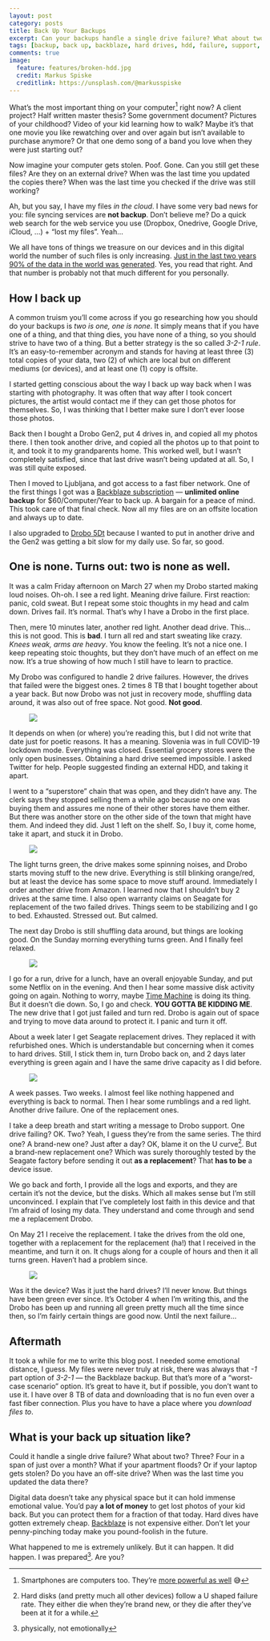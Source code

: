 ```yaml
---
layout: post
category: posts
title: Back Up Your Backups
excerpt: Can your backups handle a single drive failure? What about two? Three? Four in a span of just over a month?
tags: [backup, back up, backblaze, hard drives, hdd, failure, support, stoicism]
comments: true
image:
  feature: features/broken-hdd.jpg
  credit: Markus Spiske
  creditlink: https://unsplash.com/@markusspiske
---
```


What’s the most important thing on your computer[^1] right now? A client project? Half written master thesis? Some government document? Pictures of your childhood? Video of your kid learning how to walk? Maybe it’s that one movie you like rewatching over and over again but isn’t available to purchase anymore? Or that one demo song of a band you love when they were just starting out?

Now imagine your computer gets stolen. Poof. Gone. Can you still get these files? Are they on an external drive? When was the last time you updated the copies there? When was the last time you checked if the drive was still working?

Ah, but you say, I have my files _in the cloud_. I have some very bad news for you: file syncing services are **not backup**. Don’t believe me? Do a quick web search for the web service you use (Dropbox, Onedrive, Google Drive, iCloud, …) + “lost my files”. Yeah…

We all have tons of things we treasure on our devices and in this digital world the number of such files is only increasing. [Just in the last two years 90% of the data in the world was generated](https://www.domo.com/learn/data-never-sleeps-5). Yes, you read that right. And that number is probably not that much different for you personally.

## How I back up

A common truism you’ll come across if you go researching how you should do your backups is _two is one, one is none_. It simply means that if you have one of a thing, and that thing dies, you have none of a thing, so you should strive to have two of a thing. But a better strategy is the so called _3-2-1 rule_. It’s an easy-to-remember acronym and stands for having at least three (3) total copies of your data, two (2) of which are local but on different mediums (or devices), and at least one (1) copy is offsite.

I started getting conscious about the way I back up way back when I was starting with photography. It was often that way after I took concert pictures, the artist would contact me if they can get those photos for themselves. So, I was thinking that I better make sure I don’t ever loose those photos.

Back then I bought a Drobo Gen2, put 4 drives in, and copied all my photos there. I then took another drive, and copied all the photos up to that point to it, and took it to my grandparents home. This worked well, but I wasn’t completely satisfied, since that last drive wasn’t being updated at all. So, I was still quite exposed.

Then I moved to Ljubljana, and got access to a fast fiber network. One of the first things I got was a [Backblaze subscription](https://secure.backblaze.com/r/01gg2v) — **unlimited online backup** for $60/Computer/Year to back up. A bargain for a peace of mind. This took care of that final check. Now all my files are on an offsite location and always up to date.

I also upgraded to [Drobo 5Dt](https://www.drobo.com/storage-products/5Dt/) because I wanted to put in another drive and the Gen2 was getting a bit slow for my daily use. So far, so good.

## One is none. Turns out: two is none as well.

It was a calm Friday afternoon on March 27 when my Drobo started making loud noises. Oh-oh. I see a red light. Meaning drive failure. First reaction: panic, cold sweat. But I repeat some stoic thoughts in my head and calm down. Drives fail. It’s normal. That’s why I have a Drobo in the first place.

Then, mere 10 minutes later, another red light. Another dead drive. This…this is not good. This is **bad**. I turn all red and start sweating like crazy. _Knees weak, arms are heavy_. You know the feeling. It’s not a nice one. I keep repeating stoic thoughts, but they don’t have much of an effect on me now. It’s a true showing of how much I still have to learn to practice.

My Drobo was configured to handle 2 drive failures. However, the drives that failed were the biggest ones. 2 times 8 TB that I bought together about a year back. But now Drobo was not just in recovery mode, shuffling data around, it was also out of free space. Not good. **Not good**.

<figure>
  <img src="/images/posts/2020-10-04/two_failed_drives.jpg">
</figure>

It depends on when (or where) you’re reading this, but I did not write that date just for poetic reasons. It has a meaning. Slovenia was in full COVID-19 lockdown mode. Everything was closed. Essential grocery stores were the only open businesses. Obtaining a hard drive seemed impossible. I asked Twitter for help. People suggested finding an external HDD, and taking it apart.

I went to a “superstore” chain that was open, and they didn’t have any. The clerk says they stopped selling them a while ago because no one was buying them and assures me none of their other stores have them either. But there was another store on the other side of the town that might have them. And indeed they did. Just 1 left on the shelf. So, I buy it, come home, take it apart, and stuck it in Drobo.

<figure>
  <img src="/images/posts/2020-10-04/taking_apart_a_drive.jpg">
</figure>

The light turns green, the drive makes some spinning noises, and Drobo starts moving stuff to the new drive. Everything is still blinking orange/red, but at least the device has some space to move stuff around. Immediately I order another drive from Amazon. I learned now that I shouldn’t buy 2 drives at the same time. I also open warranty claims on Seagate for replacement of the two failed drives. Things seem to be stabilizing and I go to bed. Exhausted. Stressed out. But calmed.

The next day Drobo is still shuffling data around, but things are looking good. On the Sunday morning everything turns green. And I finally feel relaxed.

<figure>
  <img src="/images/posts/2020-10-04/drobo_status.jpg">
</figure>

I go for a run, drive for a lunch, have an overall enjoyable Sunday, and put some Netflix on in the evening. And then I hear some massive disk activity going on again. Nothing to worry, maybe [Time Machine](https://en.wikipedia.org/wiki/Time_Machine_(macOS)) is doing its thing. But it doesn’t die down. So, I go and check. **YOU GOTTA BE KIDDING ME**. The new drive that I got just failed and turn red. Drobo is again out of space and trying to move data around to protect it. I panic and turn it off.

About a week later I get Seagate replacement drives. They replaced it with refurbished ones. Which is understandable but concerning when it comes to hard drives. Still, I stick them in, turn Drobo back on, and 2 days later everything is green again and I have the same drive capacity as I did before.

<figure>
  <img src="/images/posts/2020-10-04/drobo_status_back_to_normal.jpg">
</figure>

A week passes. Two weeks. I almost feel like nothing happened and everything is back to normal. Then I hear some rumblings and a red light. Another drive failure. One of the replacement ones.

I take a deep breath and start writing a message to Drobo support. One drive failing? OK. Two? Yeah, I guess they’re from the same series. The third one? A brand-new one? Just after a day? OK, blame it on the U curve[^2]. But a brand-new replacement one? Which was surely thoroughly tested by the Seagate factory before sending it out **as a replacement**?  That **has to be** a device issue.

We go back and forth, I provide all the logs and exports, and they are certain it’s not the device, but the disks. Which all makes sense but I’m still unconvinced. I explain that I’ve completely lost faith in this device and that I’m afraid of losing my data. They understand and come through and send me a replacement Drobo.

On May 21 I receive the replacement. I take the drives from the old one, together with a replacement for the replacement (ha!) that I received in the meantime, and turn it on. It chugs along for a couple of hours and then it all turns green. Haven’t had a problem since.

<figure>
  <img src="/images/posts/2020-10-04/drobo_replacement.jpg">
</figure>

Was it the device? Was it just the hard drives? I’ll never know. But things have been green ever since. It’s October 4 when I’m writing this, and the Drobo has been up and running all green pretty much all the time since then, so I’m fairly certain things are good now. Until the next failure…

## Aftermath

It took a while for me to write this blog post. I needed some emotional distance, I guess. My files were never truly at risk, there was always that _-1_ part option of _3-2-1_ — the Backblaze backup. But that’s more of a “worst-case scenario” option. It’s great to have it, but if possible, you don’t want to use it. I have over 8 TB of data and downloading that is no fun even over a fast fiber connection. Plus you have to have a place where you _download files to_.

## What is your back up situation like?

Could it handle a single drive failure? What about two? Three? Four in a span of just over a month? What if your apartment floods? Or if your laptop gets stolen? Do you have an off-site drive? When was the last time you updated the data there?

Digital data doesn’t take any physical space but it can hold immense emotional value. You’d pay **a lot of money** to get lost photos of your kid back. But you can protect them for a fraction of that today. Hard dives have gotten extremely cheap. [Backblaze](#) is not expensive either. Don’t let your penny-pinching today make you pound-foolish in the future.

What happened to me is extremely unlikely. But it can happen. It did happen. I was prepared[^3]. Are you?

[^1]:	Smartphones are computers too. They’re [more powerful as well](https://twitter.com/dhh/status/1174802413548474368) 😅

[^2]:	Hard disks (and pretty much all other devices) follow a U shaped failure rate. They either die when they’re brand new, or they die after they’ve been at it for a while.

[^3]:	physically, not emotionally

